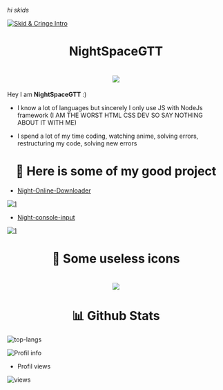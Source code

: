 *hi skids*

[![Skid & Cringe Intro](https://raw.githubusercontent.com/rodrigograca31/rodrigograca31/master/matrix.svg)](https://www.youtube.com/watch?v=SDkAGkd4NLc) 

<h1 align="center"> NightSpaceGTT </h1>

<h1 align="center"> <img src="https://discord.c99.nl/widget/theme-3/703516531333791825.png"> </h1>

Hey I am **NightSpaceGTT**  :)
- I know a lot of languages but sincerely I only use JS with NodeJs framework (I AM THE WORST HTML CSS DEV SO SAY NOTHING ABOUT IT WITH ME)

- I spend a lot of my time coding, watching anime, solving errors, restructuring my code, solving new errors

<h1 align="center"> 🚀 Here is some of my good project </h1>

 - [Night-Online-Downloader](https://github.com/NightSpaceGTT/NightOnlineDownloader)  
 
[![1](https://github-readme-stats.vercel.app/api/pin/?username=NightSpaceGTT&repo=NightOnlineDownloader&theme=synthwave&show_owner)](https://github.com/NightSpaceGTT/NightOnlineDownloader)

 - [Night-console-input](https://github.com/NightSpaceGTT/NightConsoleInput)
 
 [![1](https://github-readme-stats.vercel.app/api/pin/?username=NightSpaceGTT&repo=NightConsoleInput&theme=synthwave&show_owner)](https://github.com/NightSpaceGTT/NightConsoleInput)

<h1 align="center"> 🧶 Some useless icons </h1>
<h1 align="center"> <img src="https://skillicons.dev/icons?i=vscode,js,nodejs,py,go,html,css,bash,powershell,express,nginx,mysql,mongodb,sqlite,stackoverflow,github,twitter,discord&perline=6"> </h1>

<h1 align="center"> 📊 Github Stats </h1>

![top-langs](https://github-readme-stats.vercel.app/api/top-langs/?username=NightSpaceGTT&layout=compact&theme=synthwave)

![Profil info](https://github-readme-stats.vercel.app/api?username=NightSpaceGTT&bg_color=30,e96443,904e95&title_color=fff&text_color=fff)

- Profil views

![views](https://profile-counter.glitch.me/NightSpaceGTT/count.svg)
